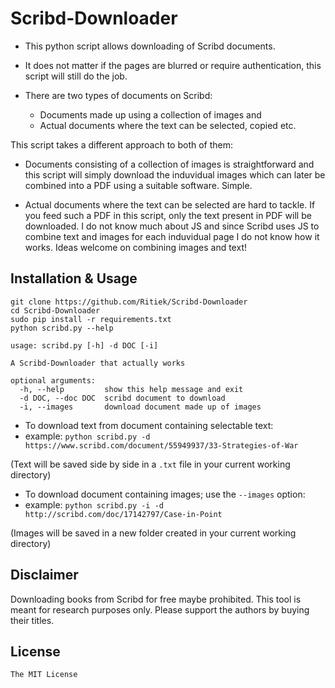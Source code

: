 # Scribd-Downloader

- This python script allows downloading of Scribd documents.

- It does not matter if the pages are blurred or require authentication, this script will still do the job.

- There are two types of documents on Scribd:

  - Documents made up using a collection of images and
  - Actual documents where the text can be selected, copied etc.

This script takes a different approach to both of them:

- Documents consisting of a collection of images is straightforward and this script will simply download the induvidual images which can later be combined into a PDF using a suitable software. Simple.

- Actual documents where the text can be selected are hard to tackle. If you feed such a PDF in this script, only the text present in PDF will be downloaded. I do not know much about JS and since Scribd uses JS to combine text and images for each induvidual page I do not know how it works. Ideas welcome on combining images and text!

## Installation & Usage

```
git clone https://github.com/Ritiek/Scribd-Downloader
cd Scribd-Downloader
sudo pip install -r requirements.txt
python scribd.py --help
```
```
usage: scribd.py [-h] -d DOC [-i]

A Scribd-Downloader that actually works

optional arguments:
  -h, --help         show this help message and exit
  -d DOC, --doc DOC  scribd document to download
  -i, --images       download document made up of images
```

- To download text from document containing selectable text:
- example: `python scribd.py -d https://www.scribd.com/document/55949937/33-Strategies-of-War`

(Text will be saved side by side in a `.txt` file in your current working directory)

- To download document containing images; use the `--images` option:
- example: `python scribd.py -i -d http://scribd.com/doc/17142797/Case-in-Point`

(Images will be saved in a new folder created in your current working directory)

## Disclaimer

Downloading books from Scribd for free maybe prohibited. This tool is meant for research purposes only. Please support the authors by buying their titles.

## License

`The MIT License`
